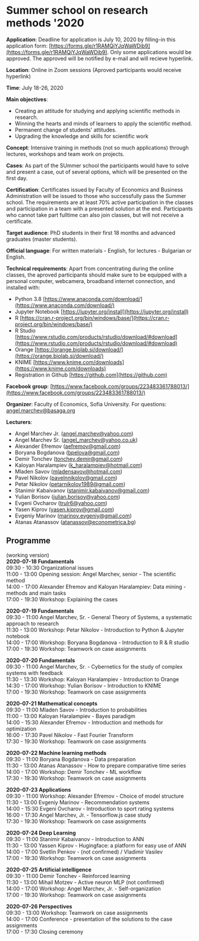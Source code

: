 # Summer school on research methods '2020

**Application**: Deadline for application is July 10, 2020 by filling-in this application form: [https://forms.gle/r1RAMQjYJqWaWDib9](https://forms.gle/r1RAMQjYJqWaWDib9). Only some applications would be approved. The approved will be notified by e-mail and will recieve hyperlink.

**Location**: Online in Zoom sessions (Aproved participants would receive hyperlink)

**Time**: July 18-26, 2020 

**Main objectives**:
* Creating an attitude for studying and applying scientific methods in research.
* Winning the hearts and minds of learners to apply the scientific method.
* Permanent change of students' attitudes.
* Upgrading the knowledge and skills for scientific work

**Concept**: Intensive training in methods (not so much applications) through lectures, workshops and team work on projects. 

**Cases**: As part of the SUmmer school the participants would have to solve and present a case, out of several options, which will be presented on the first day.

**Certification**: Certificates issued by Faculty of Economics and Business Administration will be issued to those who successfully pass the Summer school. The requirements are at least 70% active participation in the classes and participation in a team with a presented solution at the end. Participants who cannot take part fulltime can also join classes, but will not receive a certificate.

**Target audience**: PhD students in their first 18 months and advanced graduates (master students).  

**Official language**: For written materials - English, for lectures - Bulgarian or English.

**Technical requirements**: Apart from concentrating during the online classes, the aproved participants should make sure to be equipped with a personal computer, webcamera, broadband internet connection, and installed with:
* Python 3.8 [https://www.anaconda.com/download/](https://www.anaconda.com/download/)
* Jupyter Notebook [https://jupyter.org/install](https://jupyter.org/install)
* R [https://cran.r-project.org/bin/windows/base/](https://cran.r-project.org/bin/windows/base/)
* R Studio [https://www.rstudio.com/products/rstudio/download/#download](https://www.rstudio.com/products/rstudio/download/#download)
* Orange [https://orange.biolab.si/download/](https://orange.biolab.si/download/)
* KNIME [https://www.knime.com/downloads](https://www.knime.com/downloads)
* Registration in Github [https://github.com](https://github.com)

**Facebook group**: [https://www.facebook.com/groups/223483361788013/](https://www.facebook.com/groups/223483361788013/)

**Organizer**: Faculty of Economics, Sofia University. For questions: angel.marchev@basaga.org

**Lecturers**:
* Angel Marchev Jr. (angel.marchev@yahoo.com)
* Angel Marchev Sr. (angel_marchev@yahoo.co.uk)
* Alexander Efremov (aefremov@gmail.com)
* Boryana Bogdanova (bpelova@gmail.com)
* Demir Tonchev (tonchev.demir@gmail.com)
* Kaloyan Haralampiev (k_haralampiev@hotmail.com)
* Mladen Savov (mladensavov@hotmail.com)
* Pavel Nikolov (pavelnnikolov@gmail.com)
* Petar Nikolov (petarnikolov1989@gmail.com)
* Stanimir Kabaivanov (stanimir.kabaivanov@gmail.com)
* Yulian Borisov (julian.borisov@yahoo.com)
* Evgeni Ovcharov (trulr6@yahoo.com)
* Yasen Kiprov (yasen.kiprov@gmail.com)
* Evgeniy Marinov (marinov.evgeniy@gmail.com)
* Atanas Atanassov (atanassov@econometrica.bg)

## Programme
(working version)  
**2020-07-18 Fundamentals**  
09:30 - 10:30 Organizational issues  
11:00 - 13:00 Opening session: Angel Marchev, senior - The scientific method  
14:00 - 17:00 Alexander Efremov and Kaloyan Haralampiev: Data mining - methods and main tasks  
17:00 - 19:30 Workshop: Explaining the cases  
  
**2020-07-19 Fundamentals**  
09:30 - 11:00 Angel Marchev, Sr. - General Theory of Systems, a systematic approach to research  
11:30 - 13:00 Workshop: Petar Nikolov - Introduction to Python & Jupyter notebook  
14:00 - 17:00 Workshop: Boryana Bogdanova - Introduction to R & R studio  
17:00 - 19:30 Workshop: Teamwork on case assignments  

**2020-07-20 Fundamentals**  
09:30 - 11:00 Angel Marchev, Sr. - Cybernetics for the study of complex systems with feedback  
11:30 - 13:30 Workshop: Kaloyan Haralampiev - Introduction to Orange  
14:30 - 17:00 Workshop: Yulian Borisov - Introduction to KNIME  
17:00 - 19:30 Workshop: Teamwork on case assignments  

**2020-07-21 Mathematical concepts**  
09:30 - 11:00 Mladen Savov - Introduction to probabilities  
11:00 - 13:00 Kaloyan Haralampiev - Bayes paradigm  
14:00 - 15:30 Alexander Efremov - Introduction and methods for optimization  
16:00 - 17:30 Pavel Nikolov - Fast Fourier Transform  
17:30 - 19:30 Workshop: Teamwork on case assignments  

**2020-07-22 Machine learning methods**  
09:30 - 11:00 Boryana Bogdanova - Data preparation  
11:30 - 13:00 Atanas Atanassov - How to prepare comparative time series  
14:00 - 17:00 Workshop: Demir Tonchev - ML workflow  
17:30 - 19:30 Workshop: Teamwork on case assignments  

**2020-07-23 Applications**  
09:30 - 11:00 Workshop: Alexander Efremov - Choice of model structure  
11:30 - 13:00 Evgeniy Marinov - Recommendation systems  
14:00 - 15:30 Evgeni Ovcharov - Introduction to sport rating systems  
16:00 - 17:30 Angel Marchev, Jr. - Tensorflow.js case study  
17:30 - 19:30 Workshop: Teamwork on case assignments  

**2020-07-24 Deep Learning**  
09:30 - 11:00 Stanimir Kabaivanov - Introduction to ANN  
11:30 - 13:00 Yassen Kiprov - Hugingface: a platform for easy use of ANN  
14:00 - 17:00 Svetlin Penkov - (not confirmed)  / Vladimir Vasilev  
17:00 - 19:30 Workshop: Teamwork on case assignments  

**2020-07-25 Artificial intelligence**  
09:30 - 11:00 Demir Tonchev - Reinforced learning  
11:30 - 13:00 Mihail Motzev - Active neuron MLP (not confirmed)    
14:00 - 17:00 Workshop: Angel Marchev, Jr. -  Self-organization  
17:00 - 19:30 Workshop: Teamwork on case assignments  

**2020-07-26 Perspectives**  
09:30 - 13:00 Workshop: Teamwork on case assignments  
14:00 - 17:00 Conference - presentation of the solutions to the case assignments  
17:00 - 17:30 Closing ceremony  
